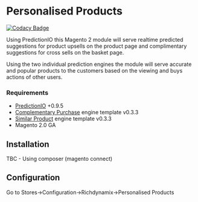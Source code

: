 # Personalised Products

[![Codacy Badge](https://api.codacy.com/project/badge/grade/a99262925dc04669a67b196a354d72aa)](https://www.codacy.com) 

Using PredictionIO this Magento 2 module will serve realtime predicted suggestions for product upsells on the product page and complimentary suggestions for cross sells on the basket page.

Using the two individual prediction engines the module will serve accurate and popular products to the customers based on the viewing and buys actions of other users.

### Requirements

- [PredictionIO](https://prediction.io/ "PredictionIO") +0.9.5
- [Complementary Purchase](https://templates.prediction.io/PredictionIO/template-scala-parallel-complementarypurchase "Complementary Purchase") engine template v0.3.3
- [Similar Product](https://templates.prediction.io/PredictionIO/template-scala-parallel-similarproduct "Similar Product") engine template v0.3.3
- Magento 2.0 GA

## Installation

TBC - Using composer (magento connect)

## Configuration

Go to Stores->Configuration->Richdynamix->Personalised Products